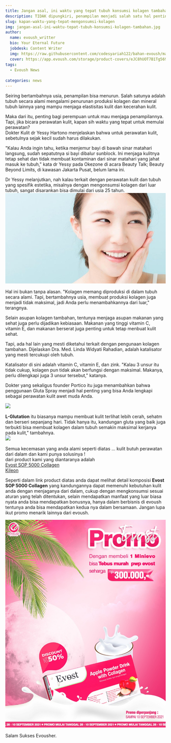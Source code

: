 ```yaml
---
title: Jangan asal, ini waktu yang tepat tubuh konsumsi kolagen tambahan
description: TIDAK dipungkiri, penampilan menjadi salah satu hal penting yang mesti perhatikan. Dari penampilan, kepercayaan diri seseorang bisa dibangun ...
slug: kapan-waktu-yang-tepat-mengonsumsi-kolagen
img: jangan-asal-ini-waktu-tepat-tubuh-konsumsi-kolagen-tambahan.jpg
author:
  name: evoush_writter
  bio: Your Eternal Future
  jobdesk: Content Writer
  img: https://raw.githubusercontent.com/codesyariah122/bahan-evoush/main/images/banner/jumbotron5.jpg
  cover: https://app.evoush.com/storage/product-covers/eJC8hUOT7B1Tg56943hWhsI9KMH8k7CdRe2OFDbo.jpg
tags:
  - Evoush News

categories: news
---  
```


Seiring bertambahnya usia, penampilan bisa menurun. Salah satunya adalah tubuh secara alami mengalami penurunan produksi kolagen dan mineral tubuh lainnya yang mampu menjaga elastisitas kulit dan kecerahan kulit.

Maka dari itu, penting bagi perempuan untuk mau menjaga penampilannya. Tapi, jika bicara perawatan kulit, kapan sih waktu yang tepat untuk memulai perawatan?  
Dokter Kulit dr Yessy Hartono menjelaskan bahwa untuk perawatan kulit, sebetulnya sejak kecil sudah harus dilakukan.

"Kalau Anda ingin tahu, ketika menjemur bayi di bawah sinar matahari langsung, sudah sepatutnya si bayi dibalur sunblock. Ini menjaga kulitnya tetap sehat dan tidak membuat kontaminan dari sinar matahari yang jahat masuk ke tubuh," kata dr Yessy pada Okezone di acara Beauty Talk; Beauty Beyond Limits, di kawasan Jakarta Pusat, belum lama ini.

Dr Yessy melanjutkan, nah kalau terkait dengan perawatan kulit dan tubuh yang spesifik estetika, misalnya dengan mengonsumsi kolagen dari luar tubuh, sangat disarankan bisa dimulai dari usia 25 tahun.  
<img src="https://github.com/evoush-products/bahan_evoush/blob/main/blog/5pt95hpugh9ldkiinp23_14479.jpg?raw=true" class="img-fluid">

Hal ini bukan tanpa alasan. "Kolagen memang diproduksi di dalam tubuh secara alami. Tapi, bertambahnya usia, membuat produksi kolagen juga menjadi tidak maksimal, jadi Anda perlu menambahkannya dari luar," terangnya.

Selain asupan kolagen tambahan, tentunya menjaga asupan makanan yang sehat juga perlu dijadikan kebiasaan. Makanan yang tinggi vitamin C, vitamin E, dan makanan berserat juga penting untuk tetap menbuat kulit sehat.  

Tapi, ada hal lain yang mesti diketahui terkait dengan pengunaan kolagen tambahan. Dijelaskan Dra. Med. Linda Widyati Rahadian, adalah katalisator yang mesti tercukupi oleh tubuh.

Katalisator di sini adalah vitamin C, vitamin E, dan zink. "Kalau 3 unsur itu tidak cukup, kolagen pun tidak akan berfungsi dengan maksimal. Makanya, perlu dilengkapi juga 3 unsur tersebut," katanya.

Dokter yang sekaligus founder Portico itu juga menambahkan bahwa penggunaan Gluta Spray menjadi hal penting yang bisa Anda lengkapi sebagai perawatan kulit awet muda Anda.  

<img src="https://github.com/evoush-products/bahan_evoush/blob/main/bahan_gallery/image/new_products/4.jpg?raw=true" class="img-fluid">  

**L-Glutation** itu biasanya mampu membuat kulit terlihat lebih cerah, sehatm dan berseri sepanjang hari. Tidak hanya itu, kandungan gluta yang baik juga terbukti bisa membuat kolagen dalam tubuh semakin maksimal kerjanya pada kulit," tambahnya.  
<img src="https://app.evoush.com/storage/product-sliders/dc06b899913a8375d93d7b8e45ea26b2" class="img-fluid">  

Semua kecemasan yang anda alami seperti diatas ... kulit butuh perawatan dari dalam dan kami punya solusinya !  
dari product kami yang diantaranya adalah  
<a href="https://evoush.com/product/Nutrisi/evost-sop-5000-collagen">Evost SOP 5000 Collagen</a>  
<a href="https://evoush.com/product/Nutrisi/kileon">Kileon</a>

Seperti dalam link product diatas anda dapat melihat detail komposisi **Evost SOP 5000 Collagen** yang kandungannya dapat memenuhi kebutuhan kulit anda dengan menjaganya dari dalam, cukup dengan mengkonsumsi sesuai aturan yang telah ditentukan, selain mendapatkan manfaat yang luar biasa nyata anda bisa mendapatkan bonusnya, hanya dalam berbisnis di evoush tentunya anda bisa mendapatkan kedua nya dalam bersamaan.  Jangan lupa ikut promo menarik lainnya dari evoush.  

<img src="https://raw.githubusercontent.com/evoush-products/bahan_evoush/main/promo/promo.jpeg" class="img-fluid">  

Salam Sukses Evousher.

